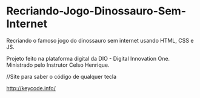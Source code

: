 # Recriando-Jogo-Dinossauro-Sem-Internet
 Recriando o famoso jogo do dinossauro sem internet usando HTML, CSS e JS.

 Projeto feito na plataforma digital da DIO - Digital Innovation One. Ministrado pelo Instrutor Celso Henrique.

 
 
 //Site para saber o código de qualquer tecla 

 http://keycode.info/ 
